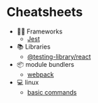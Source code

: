 # Cheatsheets

- 👨‍💻 Frameworks
  - [Jest](./frameworks/jest.md)
- 📚 Libraries
  - [@testing-library/react](./libraries/react_testing_library/react_testing_library.md)
- 📦 module bundlers
  - [webpack](./bundlers/webpack.md)
- 💻 linux
  - [basic commands](./linux/basic_commands.md)
